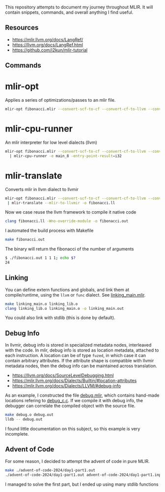 This repository attempts to document my journey throughout MLIR. It will contain snippets, commands, and overall anything I find useful.

## Resources

- https://mlir.llvm.org/docs/LangRef/
- https://llvm.org/docs/LangRef.html
- https://github.com/j2kun/mlir-tutorial

## Commands

# mlir-opt

Applies a series of optimizations/passes to an mlir file.
```bash
mlir-opt fibonacci.mlir --convert-scf-to-cf --convert-cf-to-llvm --convert-to-llvm
```

# mlir-cpu-runner

An mlir interpreter for low level dialects (llvm)
```bash
mlir-opt fibonacci.mlir --convert-scf-to-cf --convert-cf-to-llvm --convert-to-llvm \
  | mlir-cpu-runner -e main_8 -entry-point-result=i32
```

# mlir-translate

Converts mlir in llvm dialect to llvmir
```bash
mlir-opt fibonacci.mlir --convert-scf-to-cf --convert-cf-to-llvm --convert-to-llvm \
 | mlir-translate --mlir-to-llvmir -o fibonacci.ll
```

Now we case reuse the llvm framework to compile it native code
```bash
clang fibonacci.ll -Wno-override-module -o fibonacci.out
```

I automated the build process with Makefile
```bash
make fibonacci.out
```

The binary will return the fibonacci of the number of arguments
```bash
$ ./fibonacci.out 1 1 1; echo $?
24
```

## Linking

You can define extern functions and globals, and link them at compile/runtime, using the `llvm` or `func` dialect. See [linking_main.mlir](./linking_main.mlir).
```bash
make linking_main.o linking_lib.o
clang linking_lib.o linking_main.o -o linking_main.out
```

You could also link with stdlib (this is done by default).

## Debug Info

In llvmir, debug info is stored in specialized metadata nodes, interleaved with the code. In mlir, debug info is stored as location metadata, attached to each instruction. A location can be of type `fuzed`, in which case it can contain arbitrary attributes. If the attribute shape is compatible with llvmir metadata nodes, then the debug info can be maintained across translation.
- https://llvm.org/docs/SourceLevelDebugging.html
- https://mlir.llvm.org/docs/Dialects/Builtin/#location-attributes
- https://mlir.llvm.org/docs/Dialects/LLVM/#debug-info

As an example, I constructed the file [debug.mlir](./debug.mlir), which contains hand-made locations refering to [debug_c.c](./debug_c.c). If we compile it with debug info, the debugger can correlate the compiled object with the source file.
```bash
make debug.o debug.out
lldb -- debug.out
```

I found little documentation on this subject, so this example is very incomplete.

## Advent of Code

For some reason, I decided to attempt the advent of code in pure MLIR.

```bash
make ./advent-of-code-2024/day1-part1.out
./advent-of-code-2024/day1-part1.out advent-of-code-2024/day1-part1.input
```

I managed to solve the first part, but I ended up using many stdlib functions
